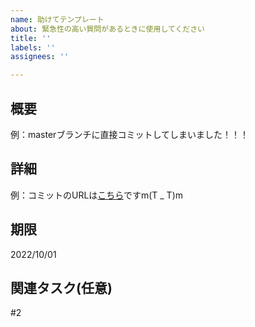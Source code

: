 ```yaml
---
name: 助けてテンプレート
about: 緊急性の高い質問があるときに使用してください
title: ''
labels: ''
assignees: ''

---
```


## 概要

例：masterブランチに直接コミットしてしまいました！！！

## 詳細

例：コミットのURLは[こちら](URL)ですm(T _ T)m

## 期限

2022/10/01

## 関連タスク(任意)

#2
